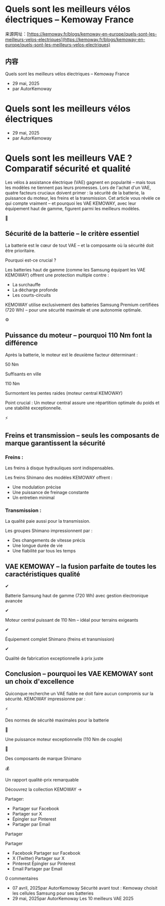 # Quels sont les meilleurs vélos électriques – Kemoway France

来源网址：[https://kemoway.fr/blogs/kemoway-en-europe/quels-sont-les-meilleurs-velos-electriques](https://kemoway.fr/blogs/kemoway-en-europe/quels-sont-les-meilleurs-velos-electriques)

## 内容

<link rel="stylesheet" href="/assets/css/markdown.css">

Quels sont les meilleurs vélos électriques – Kemoway France

- 29 mai, 2025
- par AutorKemoway

# Quels sont les meilleurs vélos électriques

- 29 mai, 2025
- par AutorKemoway

# Quels sont les meilleurs VAE ? Comparatif sécurité et qualité

Les vélos à assistance électrique (VAE) gagnent en popularité – mais tous les modèles ne tiennent pas leurs promesses. Lors de l'achat d'un VAE, quatre facteurs cruciaux doivent primer : la sécurité de la batterie, la puissance du moteur, les freins et la transmission. Cet article vous révèle ce qui compte vraiment – et pourquoi les VAE KEMOWAY, avec leur équipement haut de gamme, figurent parmi les meilleurs modèles.

🔋

## Sécurité de la batterie – le critère essentiel

La batterie est le cœur de tout VAE – et la composante où la sécurité doit être prioritaire.

Pourquoi est-ce crucial ?

Les batteries haut de gamme (comme les Samsung équipant les VAE KEMOWAY) offrent une protection multiple contre :

- La surchauffe
- La décharge profonde
- Les courts-circuits

KEMOWAY utilise exclusivement des batteries Samsung Premium certifiées (720 Wh) – pour une sécurité maximale et une autonomie optimale.

⚙️

## Puissance du moteur – pourquoi 110 Nm font la différence

Après la batterie, le moteur est le deuxième facteur déterminant :

50 Nm

Suffisants en ville

110 Nm

Surmontent les pentes raides (moteur central KEMOWAY)

Point crucial : Un moteur central assure une répartition optimale du poids et une stabilité exceptionnelle.

⚡

## Freins et transmission – seuls les composants de marque garantissent la sécurité

### Freins :

Les freins à disque hydrauliques sont indispensables.

Les freins Shimano des modèles KEMOWAY offrent :

- Une modulation précise
- Une puissance de freinage constante
- Un entretien minimal

### Transmission :

La qualité paie aussi pour la transmission.

Les groupes Shimano impressionnent par :

- Des changements de vitesse précis
- Une longue durée de vie
- Une fiabilité par tous les temps

## VAE KEMOWAY – la fusion parfaite de toutes les caractéristiques qualité

✔

Batterie Samsung haut de gamme (720 Wh) avec gestion électronique avancée

✔

Moteur central puissant de 110 Nm – idéal pour terrains exigeants

✔

Équipement complet Shimano (freins et transmission)

✔

Qualité de fabrication exceptionnelle à prix juste

## Conclusion – pourquoi les VAE KEMOWAY sont un choix d'excellence

Quiconque recherche un VAE fiable ne doit faire aucun compromis sur la sécurité. KEMOWAY impressionne par :

⚡

Des normes de sécurité maximales pour la batterie

💨

Une puissance moteur exceptionnelle (110 Nm de couple)

🔧

Des composants de marque Shimano

💰

Un rapport qualité-prix remarquable

Découvrez la collection KEMOWAY →

Partager:

- Partager sur Facebook
- Partager sur X
- Épingler sur Pinterest
- Partager par Email

Partager

Partager

- Facebook Partager sur Facebook
- X (Twitter) Partager sur X
- Pinterest Épingler sur Pinterest
- Email Partager par Email

0 commentaires

- 07 avril, 2025par AutorKemoway Sécurité avant tout : Kemoway choisit les cellules Samsung pour ses batteries
- 29 mai, 2025par AutorKemoway Les 10 meilleurs VAE 2025
